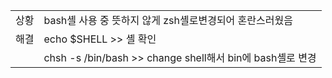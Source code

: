 | | |
|:---|:---|
|상황| bash셸 사용 중 뜻하지 않게 zsh셸로변경되어 혼란스러웠음|
|해결|echo $SHELL >> 셸 확인|
|    |chsh -s /bin/bash >> change shell해서 bin에 bash셸로 변경|